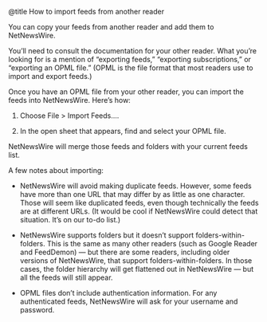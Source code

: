 @title How to import feeds from another reader

You can copy your feeds from another reader and add them to NetNewsWire.

You’ll need to consult the documentation for your other reader. What you’re looking for is a mention of “exporting feeds,” “exporting subscriptions,” or “exporting an OPML file.” (OPML is the file format that most readers use to import and export feeds.)

Once you have an OPML file from your other reader, you can import the feeds into NetNewsWire. Here’s how:

1. Choose <span class="ui">File > Import Feeds…</span>.

2. In the open sheet that appears, find and select your OPML file.

NetNewsWire will merge those feeds and folders with your current feeds list.

A few notes about importing:

- NetNewsWire will avoid making duplicate feeds. However, some feeds have more than one URL that may differ by as little as one character. Those will seem like duplicated feeds, even though technically the feeds are at different URLs. (It would be cool if NetNewsWire could detect that situation. It’s on our to-do list.)

- NetNewsWire supports folders but it doesn’t support folders-within-folders. This is the same as many other readers (such as Google Reader and FeedDemon) — but there are some readers, including older versions of NetNewsWire, that support folders-within-folders. In those cases, the folder hierarchy will get flattened out in NetNewsWire — but all the feeds will still appear.

- OPML files don’t include authentication information. For any authenticated feeds, NetNewsWire will ask for your username and password.
